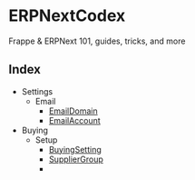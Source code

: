 # ERPNextCodex
Frappe &amp; ERPNext 101, guides, tricks, and more 



## Index
- Settings
  - Email
    - [EmailDomain](./settings/email/1.emailDomain.md)
    - [EmailAccount](./settings/email/2.emailAccount.md)
- Buying
  - Setup
    - [BuyingSetting](./buying/setup/buyingSetting.md)
    - [SupplierGroup](./buying/setup/supplierGroup.md)
    - 